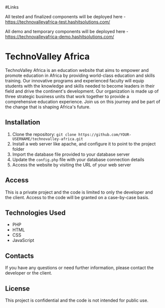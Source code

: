 
#Links

All tested and finalized components will be deployed here - https://technovalleyafrica-test.hashitsolutions.com/

All demo and temporary components will be deployed here - https://technovalleyafrica-demo.hashitsolutions.com/




# TechnoValley Africa

TechnoValley Africa is an education website that aims to empower and promote education in Africa by providing world-class education and skills training. Our innovative programs and experienced faculty will equip students with the knowledge and skills needed to become leaders in their field and drive the continent's development. Our organization is made up of three strategic business units that work together to provide a comprehensive education experience. Join us on this journey and be part of the change that is shaping Africa's future.



## Installation

1. Clone the repository: `git clone https://github.com/YOUR-USERNAME/technovalley-africa.git`
2. Install a web server like apache, and configure it to point to the project folder
3. Import the database file provided to your database server
4. Update the `config.php` file with your database connection details
5. Access the website by visiting the URL of your web server 



## Access

This is a private project and the code is limited to only the developer and the client. Access to the code will be granted on a case-by-case basis.

## Technologies Used

- PHP
- HTML
- CSS
- JavaScript

## Contacts

If you have any questions or need further information, please contact the developer or the client.

## License

This project is confidential and the code is not intended for public use.
